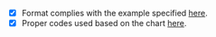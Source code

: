 - [x] Format complies with the example specified [here](https://github.com/aakhilv/scioly#adding-a-problem-to-the-database).
- [x] Proper codes used based on the chart [here](https://github.com/aakhilv/scioly#category-codes).
